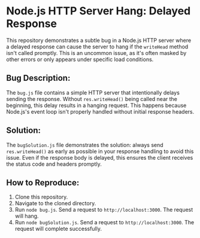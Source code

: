 # Node.js HTTP Server Hang: Delayed Response

This repository demonstrates a subtle bug in a Node.js HTTP server where a delayed response can cause the server to hang if the `writeHead` method isn't called promptly.  This is an uncommon issue, as it's often masked by other errors or only appears under specific load conditions. 

## Bug Description:
The `bug.js` file contains a simple HTTP server that intentionally delays sending the response. Without `res.writeHead()` being called near the beginning, this delay results in a hanging request. This happens because Node.js's event loop isn't properly handled without initial response headers.

## Solution:
The `bugSolution.js` file demonstrates the solution: always send `res.writeHead()` as early as possible in your response handling to avoid this issue.  Even if the response body is delayed, this ensures the client receives the status code and headers promptly.

## How to Reproduce:
1. Clone this repository.
2. Navigate to the cloned directory.
3. Run `node bug.js`.  Send a request to `http://localhost:3000`. The request will hang.
4. Run `node bugSolution.js`. Send a request to `http://localhost:3000`. The request will complete successfully.